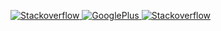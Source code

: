 <p align="left">
   <a href="https://www.linkedin.com/in/maleehak/">
    <img alt="Stackoverflow" src="https://img.shields.io/badge/linkedin-%230077B5.svg?&style=flat-square">
  </a> 
   <a href="mailto:maleehakhalid05@gmail.com">
    <img alt="GooglePlus" src="https://aleen42.github.io/badges/src/google_plus.svg">
  </a>
   <a href="https://stackoverflow.com/users/10846501/maleeha-khalid?tab=profile">
    <img alt="Stackoverflow" src="https://img.shields.io/stackexchange/stackoverflow/r/10846501?style=flat-square">
  </a>

</p>




